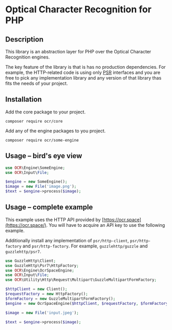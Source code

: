 # Optical Character Recognition for PHP

## Description
This library is an abstraction layer for PHP over the Optical Character Recognition engines.

The key feature of the library is that is has no production dependencies. For example, the HTTP-related code is using only [PSR](https://www.php-fig.org/) interfaces and you are free to pick any implementation library and any version of that library thas fits the needs of your project.

## Installation
Add the core package to your project.
~~~
composer require ocr/core
~~~

Add any of the engine packages to you project.
~~~
composer require ocr/some-engine
~~~

## Usage – bird's eye view
~~~php
use OCR\Engine\SomeEngine;
use OCR\Input\File;

$engine = new SomeEngine();
$image = new File('image.png');
$text = $engine->process($image);
~~~

## Usage – complete example
This example uses the HTTP API provided by [https://ocr.space](https://ocr.space/). You will have to acquire an API key to use the following example. 

Additionally install any implementation of `psr/http-client`, `psr/http-factory` and `psr/http-factory`. For example, `guzzlehttp/guzzle` and `guzzlehttp/psr7`.

~~~php
use GuzzleHttp\Client;
use GuzzleHttp\Psr7\HttpFactory;
use OCR\Engine\OcrSpaceEngine;
use OCR\Input\File;
use OCR\Utility\Http\Request\Multipart\GuzzleMultipartFormFactory;

$httpClient = new Client();
$requestFactory = new HttpFactory();
$formFactory = new GuzzleMultipartFormFactory();
$engine = new OcrSpaceEngine($httpClient, $requestFactory, $formFactory, 'api-key');

$image = new File('input.jpeg');

$text = $engine->process($image);
~~~
